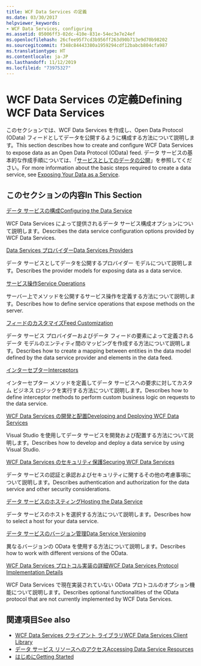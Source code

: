 ```yaml
---
title: WCF Data Services の定義
ms.date: 03/30/2017
helpviewer_keywords:
- WCF Data Services, configuring
ms.assetid: 05006ff3-02dc-410e-831e-54ec3e7e24ef
ms.openlocfilehash: 26cfee95f7cd3b956ff263d90b713e9d70b98202
ms.sourcegitcommit: f348c84443380a1959294cdf12babcb804cfa987
ms.translationtype: HT
ms.contentlocale: ja-JP
ms.lasthandoff: 11/12/2019
ms.locfileid: "73975327"
---
```

# <a name="defining-wcf-data-services"></a><span data-ttu-id="bb678-102">WCF Data Services の定義</span><span class="sxs-lookup"><span data-stu-id="bb678-102">Defining WCF Data Services</span></span>

<span data-ttu-id="bb678-103">このセクションでは、WCF Data Services を作成し、Open Data Protocol (OData) フィードとしてデータを公開するように構成する方法について説明します。</span><span class="sxs-lookup"><span data-stu-id="bb678-103">This section describes how to create and configure WCF Data Services to expose data as an Open Data Protocol (OData) feed.</span></span> <span data-ttu-id="bb678-104">データ サービスの基本的な作成手順については、「[サービスとしてのデータの公開](exposing-your-data-as-a-service-wcf-data-services.md)」を参照してください。</span><span class="sxs-lookup"><span data-stu-id="bb678-104">For more information about the basic steps required to create a data service, see [Exposing Your Data as a Service](exposing-your-data-as-a-service-wcf-data-services.md).</span></span>

## <a name="in-this-section"></a><span data-ttu-id="bb678-105">このセクションの内容</span><span class="sxs-lookup"><span data-stu-id="bb678-105">In This Section</span></span>

 [<span data-ttu-id="bb678-106">データ サービスの構成</span><span class="sxs-lookup"><span data-stu-id="bb678-106">Configuring the Data Service</span></span>](configuring-the-data-service-wcf-data-services.md)

 <span data-ttu-id="bb678-107">WCF Data Services によって提供されるデータ サービス構成オプションについて説明します。</span><span class="sxs-lookup"><span data-stu-id="bb678-107">Describes the data service configuration options provided by WCF Data Services.</span></span>

 [<span data-ttu-id="bb678-108">Data Services プロバイダー</span><span class="sxs-lookup"><span data-stu-id="bb678-108">Data Services Providers</span></span>](data-services-providers-wcf-data-services.md)

 <span data-ttu-id="bb678-109">データ サービスとしてデータを公開するプロバイダー モデルについて説明します。</span><span class="sxs-lookup"><span data-stu-id="bb678-109">Describes the provider models for exposing data as a data service.</span></span>

 [<span data-ttu-id="bb678-110">サービス操作</span><span class="sxs-lookup"><span data-stu-id="bb678-110">Service Operations</span></span>](service-operations-wcf-data-services.md)

 <span data-ttu-id="bb678-111">サーバー上でメソッドを公開するサービス操作を定義する方法について説明します。</span><span class="sxs-lookup"><span data-stu-id="bb678-111">Describes how to define service operations that expose methods on the server.</span></span>

 [<span data-ttu-id="bb678-112">フィードのカスタマイズ</span><span class="sxs-lookup"><span data-stu-id="bb678-112">Feed Customization</span></span>](feed-customization-wcf-data-services.md)

 <span data-ttu-id="bb678-113">データ サービス プロバイダーおよびデータ フィードの要素によって定義されるデータ モデルのエンティティ間のマッピングを作成する方法について説明します。</span><span class="sxs-lookup"><span data-stu-id="bb678-113">Describes how to create a mapping between entities in the data model defined by the data service provider and elements in the data feed.</span></span>

 [<span data-ttu-id="bb678-114">インターセプター</span><span class="sxs-lookup"><span data-stu-id="bb678-114">Interceptors</span></span>](interceptors-wcf-data-services.md)

 <span data-ttu-id="bb678-115">インターセプター メソッドを定義してデータ サービスへの要求に対してカスタム ビジネス ロジックを実行する方法について説明します。</span><span class="sxs-lookup"><span data-stu-id="bb678-115">Describes how to define interceptor methods to perform custom business logic on requests to the data service.</span></span>

 [<span data-ttu-id="bb678-116">WCF Data Services の開発と配置</span><span class="sxs-lookup"><span data-stu-id="bb678-116">Developing and Deploying WCF Data Services</span></span>](developing-and-deploying-wcf-data-services.md)

 <span data-ttu-id="bb678-117">Visual Studio を使用してデータ サービスを開発および配置する方法について説明します。</span><span class="sxs-lookup"><span data-stu-id="bb678-117">Describes how to develop and deploy a data service by using Visual Studio.</span></span>

 [<span data-ttu-id="bb678-118">WCF Data Services のセキュリティ保護</span><span class="sxs-lookup"><span data-stu-id="bb678-118">Securing WCF Data Services</span></span>](securing-wcf-data-services.md)

 <span data-ttu-id="bb678-119">データ サービスの認証と承認およびセキュリティに関するその他の考慮事項について説明します。</span><span class="sxs-lookup"><span data-stu-id="bb678-119">Describes authentication and authorization for the data service and other security considerations.</span></span>

 [<span data-ttu-id="bb678-120">データ サービスのホスティング</span><span class="sxs-lookup"><span data-stu-id="bb678-120">Hosting the Data Service</span></span>](hosting-the-data-service-wcf-data-services.md)

 <span data-ttu-id="bb678-121">データ サービスのホストを選択する方法について説明します。</span><span class="sxs-lookup"><span data-stu-id="bb678-121">Describes how to select a host for your data service.</span></span>

 [<span data-ttu-id="bb678-122">データ サービスのバージョン管理</span><span class="sxs-lookup"><span data-stu-id="bb678-122">Data Service Versioning</span></span>](data-service-versioning-wcf-data-services.md)

 <span data-ttu-id="bb678-123">異なるバージョンの OData を使用する方法について説明します。</span><span class="sxs-lookup"><span data-stu-id="bb678-123">Describes how to work with different versions of the OData.</span></span>

 [<span data-ttu-id="bb678-124">WCF Data Services プロトコル実装の詳細</span><span class="sxs-lookup"><span data-stu-id="bb678-124">WCF Data Services Protocol Implementation Details</span></span>](wcf-data-services-protocol-implementation-details.md)

 <span data-ttu-id="bb678-125">WCF Data Services で現在実装されていない OData プロトコルのオプション機能について説明します。</span><span class="sxs-lookup"><span data-stu-id="bb678-125">Describes optional functionalities of the OData protocol that are not currently implemented by WCF Data Services.</span></span>

## <a name="see-also"></a><span data-ttu-id="bb678-126">関連項目</span><span class="sxs-lookup"><span data-stu-id="bb678-126">See also</span></span>

- [<span data-ttu-id="bb678-127">WCF Data Services クライアント ライブラリ</span><span class="sxs-lookup"><span data-stu-id="bb678-127">WCF Data Services Client Library</span></span>](wcf-data-services-client-library.md)
- [<span data-ttu-id="bb678-128">データ サービス リソースへのアクセス</span><span class="sxs-lookup"><span data-stu-id="bb678-128">Accessing Data Service Resources</span></span>](accessing-data-service-resources-wcf-data-services.md)
- [<span data-ttu-id="bb678-129">はじめに</span><span class="sxs-lookup"><span data-stu-id="bb678-129">Getting Started</span></span>](getting-started-with-wcf-data-services.md)
